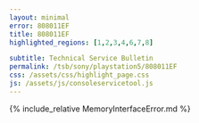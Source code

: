 ```yaml
---
layout: minimal
error: 808011EF
title: 808011EF
highlighted_regions: [1,2,3,4,6,7,8]

subtitle: Technical Service Bulletin
permalink: /tsb/sony/playstation5/808011EF
css: /assets/css/highlight_page.css
js: /assets/js/consoleservicetool.js
---
```


{% include_relative MemoryInterfaceError.md %}
